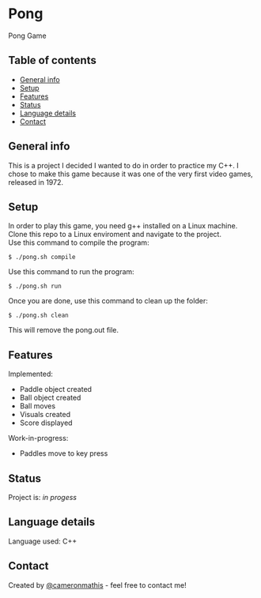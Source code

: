 # Pong
Pong Game

## Table of contents
* [General info](#general-info)
* [Setup](#setup)
* [Features](#features)
* [Status](#status)
* [Language details](#Language-details)
* [Contact](#contact)

## General info
This is a project I decided I wanted to do in order to practice my C++. I chose to make this game because it was one of the very first video games, released in 1972.

## Setup
In order to play this game, you need g++ installed on a Linux machine. </br>
Clone this repo to a Linux enviroment and navigate to the project. </br>
Use this command to compile the program:
	
	$ ./pong.sh compile

Use this command to run the program: 

	$ ./pong.sh run
  
Once you are done, use this command to clean up the folder:
	
	$ ./pong.sh clean

This will remove the pong.out file.

## Features
Implemented:
* Paddle object created
* Ball object created
* Ball moves
* Visuals created
* Score displayed

Work-in-progress:
* Paddles move to key press

## Status
Project is: _in progess_

## Language details
Language used: C++

## Contact
Created by [@cameronmathis](https://github.com/cameronmathis/) - feel free to contact me!
